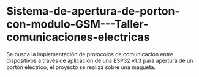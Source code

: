 # Sistema-de-apertura-de-porton-con-modulo-GSM---Taller-comunicaciones-electricas
Se busca la implementación de protocolos de comunicación entre dispositivos a través de aplicación de una ESP32 v1.3  para apertura de un portón eléctrico, el proyecto se realiza sobre una maqueta.
